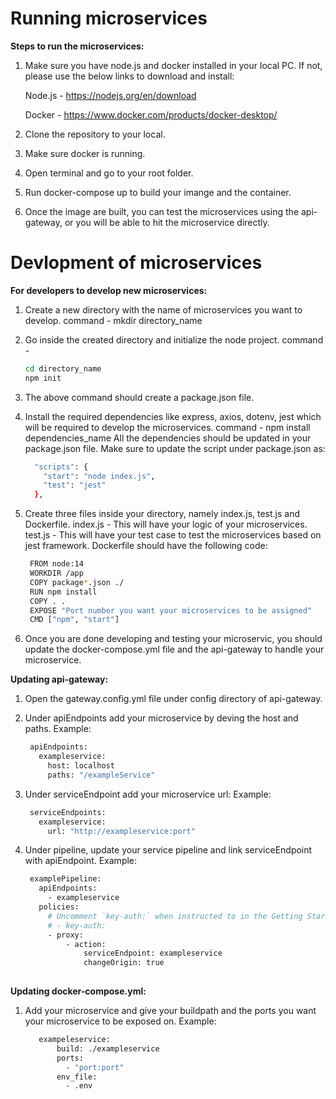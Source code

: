 # Running microservices
**Steps to run the microservices:**
1. Make sure you have node.js and docker installed in your local PC. 
    If not, please use the below links to download and install:
    
    Node.js - https://nodejs.org/en/download
    
    Docker - https://www.docker.com/products/docker-desktop/

2. Clone the repository to your local.
3. Make sure docker is running.
4. Open terminal and go to your root folder.
5. Run docker-compose up to build your imange and the container.
6. Once the image are built, you can test the microservices using the api-gateway, or you will be able to hit the microservice directly.

# Devlopment of microservices
**For developers to develop new microservices:**
1. Create a new directory with the name of microservices you want to develop.
    command - mkdir directory_name
2. Go inside the created directory and initialize the node project.
    command -
    ```bash
    cd directory_name 
    npm init
    ```
3. The above command should create a package.json file.
4. Install the required dependencies like express, axios, dotenv, jest which will be required to develop the microservices.
    command - npm install dependencies_name
    All the dependencies should be updated in your package.json file.
    Make sure to update the script under package.json as:
      ```bash
        "scripts": {
          "start": "node index.js",
          "test": "jest"
        },
      ```
5. Create three files inside your directory, namely index.js, test.js and Dockerfile. 
    index.js - This will have your logic of your microservices.
    test.js  - This will have your test case to test the microservices based on jest framework.
    Dockerfile should have the following code:
     ```bash
      FROM node:14
      WORKDIR /app
      COPY package*.json ./
      RUN npm install
      COPY . .
      EXPOSE "Port number you want your microservices to be assigned"
      CMD ["npm", "start"]
      ```

6. Once you are done developing and testing your microservic, you should update the docker-compose.yml file and the api-gateway to handle your microservice.


**Updating api-gateway:**
1. Open the gateway.config.yml file under config directory of api-gateway.
2. Under apiEndpoints add your microservice by deving the host and paths.
    Example:
     ```bash
      apiEndpoints:
        exampleservice:
          host: localhost
          paths: "/exampleService"
      ```
3. Under serviceEndpoint add your microservice url:
    Example:
     ```bash
      serviceEndpoints:
        exampleservice:
          url: "http://exampleservice:port"
      ```
          
4. Under pipeline, update your service pipeline and link serviceEndpoint with apiEndpoint.
    Example:
     ```bash
      examplePipeline:
        apiEndpoints:
          - exampleservice
        policies:
          # Uncomment `key-auth:` when instructed to in the Getting Started guide.
          # - key-auth:
          - proxy:
              - action:
                  serviceEndpoint: exampleservice
                  changeOrigin: true
                  
      ```

**Updating docker-compose.yml:**
1. Add your microservice and give your buildpath and the ports you want your microservice to be exposed on.
    Example:
     ```bash
        exampeleservice:
            build: ./exampleservice
            ports:
              - "port:port"
            env_file:
              - .env
     ```
